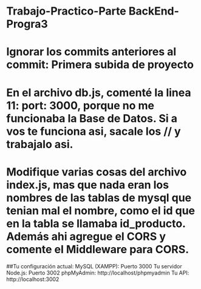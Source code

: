 # Trabajo-Practico-Parte BackEnd-Progra3
# Ignorar los commits anteriores al commit: Primera subida de proyecto

# En el archivo db.js, comenté la linea 11: port: 3000, porque no me funcionaba la Base de Datos. Si a vos te funciona asi, sacale los // y trabajalo asi.
# Modifique varias cosas del archivo index.js, mas que nada eran los nombres de las tablas de mysql que tenian mal el nombre, como el id que en la tabla se llamaba id_producto. Además ahi agregue el CORS y comente el Middleware para CORS.
##Tu configuración actual:
MySQL (XAMPP): Puerto 3000
Tu servidor Node.js: Puerto 3002
phpMyAdmin: http://localhost/phpmyadmin
Tu API: http://localhost:3002